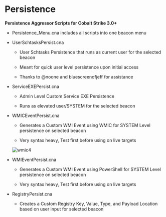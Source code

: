 # Persistence 

**Persistence Aggressor Scripts for Cobalt Strike 3.0+**

* Persistence_Menu.cna includes all scripts into one beacon menu

* UserSchtasksPersist.cna

    * User Schtasks Persistence that runs as current user for the selected beacon
    
    * Meant for quick user level persistence upon initial access
    
    * Thanks to @noone and bluescreenofjeff for assistance
    
* ServiceEXEPersist.cna

    * Admin Level Custom Service EXE Persistence
    
    * Runs as elevated user/SYSTEM for the selected beacon
    
* WMICEventPersist.cna
    
    * Generates a Custom WMI Event using WMIC for SYSTEM Level persistence on selected beacon

    * Very syntax heavy, Test first before using on live targets
    
    ![wmic4](https://cloud.githubusercontent.com/assets/27856212/25680015/5eeab692-301d-11e7-8b85-914fe928e426.PNG)
    
* WMIEventPersist.cna

    * Generates a Custom WMI Event using PowerShell for SYSTEM Level persistence on selected beacon

    * Very syntax heavy, Test first before using on live targets
    
* RegistryPersist.cna

    * Creates a Custom Registry Key, Value, Type, and Payload Location based on user input for selected beacon
